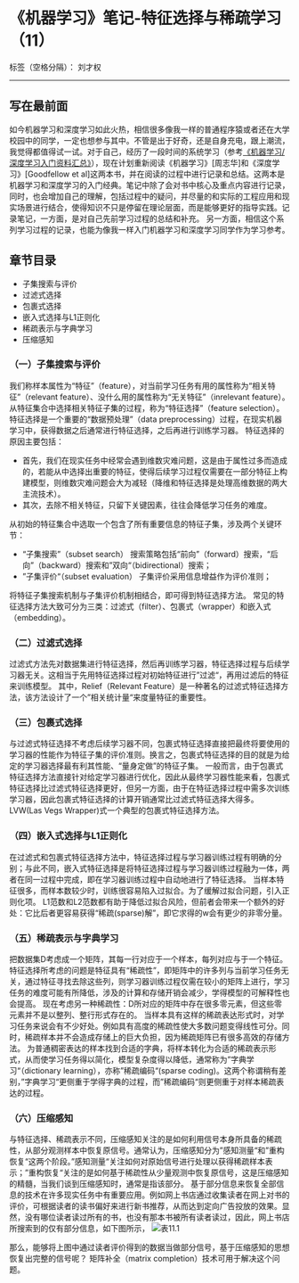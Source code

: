 ﻿# 《机器学习》笔记-特征选择与稀疏学习（11）

标签（空格分隔）： 刘才权

---

## 写在最前面
如今机器学习和深度学习如此火热，相信很多像我一样的普通程序猿或者还在大学校园中的同学，一定也想参与其中。不管是出于好奇，还是自身充电，跟上潮流，我觉得都值得试一试。对于自己，经历了一段时间的系统学习（参考[《机器学习/深度学习入门资料汇总》](https://zhuanlan.zhihu.com/p/30980999)），现在计划重新阅读《机器学习》[周志华]和《深度学习》[Goodfellow et al]这两本书，并在阅读的过程中进行记录和总结。这两本是机器学习和深度学习的入门经典。笔记中除了会对书中核心及重点内容进行记录，同时，也会增加自己的理解，包括过程中的疑问，并尽量的和实际的工程应用和现实场景进行结合，使得知识不只是停留在理论层面，而是能够更好的指导实践。记录笔记，一方面，是对自己先前学习过程的总结和补充。 另一方面，相信这个系列学习过程的记录，也能为像我一样入门机器学习和深度学习同学作为学习参考。

## 章节目录
* 子集搜索与评价
* 过滤式选择
* 包裹式选择
* 嵌入式选择与L1正则化
* 稀疏表示与字典学习
* 压缩感知

### （一）子集搜索与评价
我们称样本属性为“特征”（feature），对当前学习任务有用的属性称为“相关特征”（relevant feature）、没什么用的属性称为“无关特征”（inrelevant feature）。从特征集合中选择相关特征子集的过程，称为“特征选择”（feature selection）。
特征选择是一个重要的“数据预处理”（data preprocessing）过程，在现实机器学习中，获得数据之后通常进行特征选择，之后再进行训练学习器。
特征选择的原因主要包括：
* 首先，我们在现实任务中经常会遇到维数灾难问题，这是由于属性过多而造成的，若能从中选择出重要的特征，使得后续学习过程仅需要在一部分特征上构建模型，则维数灾难问题会大为减轻（降维和特征选择是处理高维数据的两大主流技术）。
* 其次，去除不相关特征，只留下关键因素，往往会降低学习任务的难度。

从初始的特征集合中选取一个包含了所有重要信息的特征子集，涉及两个关键环节：
* “子集搜索”（subset search）
搜索策略包括“前向”（forward）搜索，“后向”（backward）搜索和”双向“（bidirectional）搜索；
* ”子集评价“（subset evaluation）
子集评价采用信息增益作为评价准则；

将特征子集搜索机制与子集评价机制相结合，即可得到特征选择方法。
常见的特征选择方法大致可分为三类：过滤式（filter）、包裹式（wrapper）和嵌入式（embedding）。

### （二）过滤式选择
过滤式方法先对数据集进行特征选择，然后再训练学习器，特征选择过程与后续学习器无关。这相当于先用特征选择过程对初始特征进行”过滤“，再用过滤后的特征来训练模型。
其中，Relief（Relevant Feature）是一种著名的过滤式特征选择方法，该方法设计了一个”相关统计量“来度量特征的重要性。

### （三）包裹式选择
与过滤式特征选择不考虑后续学习器不同，包裹式特征选择直接把最终将要使用的学习器的性能作为特征子集的评价准则。换言之，包裹式特征选择的目的就是为给定的学习器选择最有利其性能、“量身定做”的特征子集。
一般而言，由于包裹式特征选择方法直接针对给定学习器进行优化，因此从最终学习器性能来看，包裹式特征选择比过滤式特征选择更好，但另一方面，由于在特征选择过程中需多次训练学习器，因此包裹式特征选择的计算开销通常比过滤式特征选择大得多。
LVW(Las Vegs Wrapper)式一个典型的包裹式特征选择方法。

### （四）嵌入式选择与L1正则化
在过滤式和包裹式特征选择方法中，特征选择过程与学习器训练过程有明确的分别；与此不同，嵌入式特征选择是将特征选择过程与学习器训练过程融为一体，两者在同一过程中完成，即在学习器训练过程中自动地进行了特征选择。
当样本特征很多，而样本数较少时，训练很容易陷入过拟合。为了缓解过拟合问题，引入正则化项。
L1范数和L2范数都有助于降低过拟合风险，但前者会带来一个额外的好处：它比后者更容易获得“稀疏(sparse)解”，即它求得的w会有更少的非零分量。

### （五）稀疏表示与字典学习
把数据集D考虑成一个矩阵，其每一行对应于一个样本，每列对应与于一个特征。特征选择所考虑的问题是特征具有“稀疏性”，即矩阵中的许多列与当前学习任务无关，通过特征寻找去除这些列，则学习器训练过程仅需在较小的矩阵上进行，学习任务的难度可能有所降低，涉及的计算和存储开销会减少，学得模型的可解释性也会提高。
现在考虑另一种稀疏性：D所对应的矩阵中存在很多零元素，但这些零元素并不是以整列、整行形式存在的。
当样本具有这样的稀疏表达形式时，对学习任务来说会有不少好处。例如具有高度的稀疏性使大多数问题变得线性可分。同时，稀疏样本并不会造成存储上的巨大负担，因为稀疏矩阵已有很多高效的存储方法。
为普通稠密表达的样本找到合适的字典，将样本转化为合适的稀疏表示形式，从而使学习任务得以简化，模型复杂度得以降低，通常称为”字典学习“（dictionary learning），亦称”稀疏编码“(sparse coding)。这两个称谓稍有差别，”字典学习“更侧重于学得字典的过程，而”稀疏编码“则更侧重于对样本稀疏表达的过程。

### （六）压缩感知
与特征选择、稀疏表示不同，压缩感知关注的是如何利用信号本身所具备的稀疏性，从部分观测样本中恢复原信号。通常认为，压缩感知分为”感知测量“和”重构恢复“这两个阶段。”感知测量“关注如何对原始信号进行处理以获得稀疏样本表示；”重构恢复“关注的是如何基于稀疏性从少量观测中恢复原信号，这是压缩感知的精髓，当我们谈到压缩感知时，通常是指该部分。
基于部分信息来恢复全部信息的技术在许多现实任务中有重要应用。例如网上书店通过收集读者在网上对书的评价，可根据读者的读书偏好来进行新书推荐，从而达到定向广告投放的效果。显然，没有哪位读者读过所有的书，也没有那本书被所有读者读过，因此，网上书店所搜索到的仅有部分信息，如下图所示，
![表11.1](http://upload-images.jianshu.io/upload_images/4905018-20da5f23d9fdba8f.png?imageMogr2/auto-orient/strip%7CimageView2/2/w/1240)

那么，能够将上图中通过读者评价得到的数据当做部分信号，基于压缩感知的思想恢复出完整的信号呢？
矩阵补全（matrix completion）技术可用于解决这个问题。



























